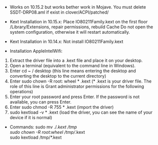 * Works on 10.15.2 but works bether work in Mojave. You must delete SSDT-DRP08.aml if exist in clover/ACPI/patched/

* Kext Installation in 10.15.x:
Place IO80211Family.kext on the first floor /Library/Extensions, repair permissions, rebuild Cache
Do not open the system configuration, otherwise it will restart automatically.

* Kext Installation in 10.14.x:
Not install IO80211Family.kext

* Installation AppleIntelWifi:
1. Extract the driver file into a .kext file and place it on your desktop.
2. Open a terminal (equivalent to the command line in Windows).
3. Enter cd ~ / desktop (this line means entering the desktop and converting the desktop to the current directory)
4. Enter sudo chown -R root: wheel * .kext (* .kext is your driver file. The role of this line is Grant administrator permissions for the following operations)
5. Enter your root password and press Enter. If the password is not available, you can press Enter.
6. Enter sudo chmod -R 755 * .kext (import the driver)
7. sudo kextload -v * .kext (load the driver, you can see the name of your device if it is normal)

* Commands:
sudo mv ./*.kext /tmp <br />
sudo chown -R root:wheel /tmp/*.kext <br />
sudo kextload /tmp/*.kext <br />
